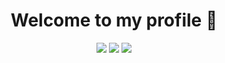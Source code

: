 <h1 align="center">Welcome to my profile 👋</h1>
<p align="center">
  <a href="https://open.spotify.com/user/lczlaz5k9o6um7rs8gmyio9mv?si=b17b640b7d2744c2" target"blank_"><img src="https://img.shields.io/badge/Spotify%20-1ed760.svg?&style=for-the-badge&logo=spotify&logoColor=white"></a>
  <a href="https://www.reddit.com/user/AcronisPyIno" target"blank_"><img src="https://img.shields.io/badge/reddit%20-ff3b00.svg?&style=for-the-badge&logo=reddit&logoColor=white"></a>
  <a href="https://www.instagram.com/ino.cpp/" target"blank_"><img src="https://img.shields.io/badge/INSTAGRAM%20-DC3175.svg?&style=for-the-badge&logo=instagram&logoColor=white"></a>
</p>



